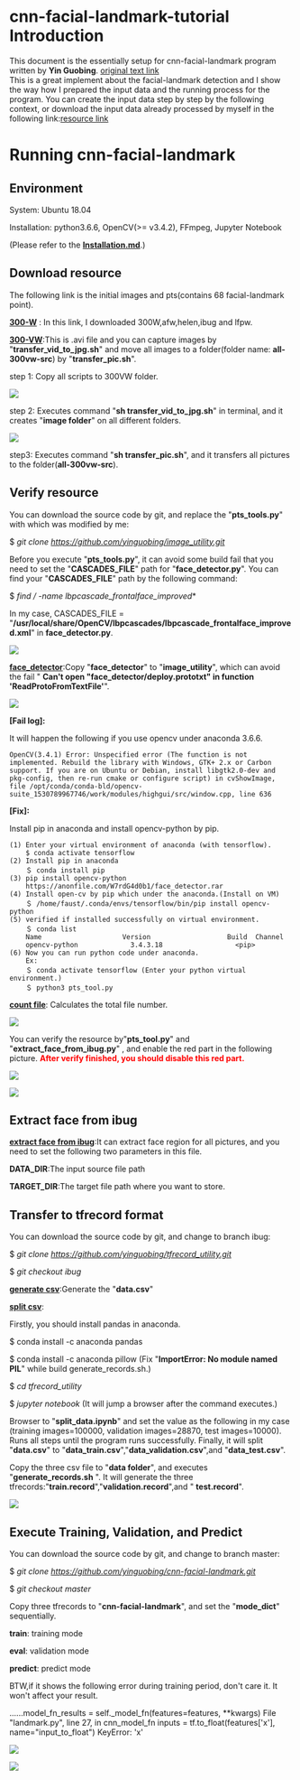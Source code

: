 # cnn-facial-landmark-tutorial Introduction
This document is the essentially setup for cnn-facial-landmark program written by **Yin Guobing**.
[original text link](https://github.com/yinguobing/cnn-facial-landmark)  
This is a great implement about the facial-landmark detection and I show the way how I prepared the input data and the running process for the program. You can create the input data step by step by the following context, or download the input data already processed by myself in the following link:[resource link](https://drive.google.com/drive/folders/1nW_b4LdWN8S-v1Gw1j-JNIJhx6Ucun9N?usp=sharing)

# Running cnn-facial-landmark
## Environment
System: Ubuntu 18.04

Installation: python3.6.6, OpenCV(>= v3.4.2), FFmpeg, Jupyter Notebook 

(Please refer to the [**Installation.md**](https://github.com/faust690226/cnn-facial-landmark-tutorial/blob/master/Installation.md).)

## Download resource
The following link is the initial images and pts(contains 68 facial-landmark point).

[**300-W**](https://ibug.doc.ic.ac.uk/resources/facial-point-annotations/) : In this link, I downloaded 300W,afw,helen,ibug and lfpw.

[**300-VW**](https://ibug.doc.ic.ac.uk/resources/300-VW/):This is .avi file and you can capture images by "**transfer\_vid\_to\_jpg.sh**" and move all images to a folder(folder name: **all\-300vw\-src**) by "**transfer\_pic.sh**". 

step 1: Copy all scripts to 300VW folder.

![](https://raw.githubusercontent.com/faust690226/cnn-facial-landmark-tutorial/master/pic/001.jpg)

step 2: Executes command "**sh transfer\_vid\_to\_jpg.sh**" in terminal, and it creates "**image folder**" on all different folders.

![](https://raw.githubusercontent.com/faust690226/cnn-facial-landmark-tutorial/master/pic/002.jpg)

step3: Executes command "**sh transfer\_pic.sh**", and it transfers all pictures to the folder(**all-300vw-src**).

## Verify resource

You can download the source code by git, and replace the "**pts\_tools.py**" with which was modified by me:

$ *git clone https://github.com/yinguobing/image_utility.git*

Before you execute "**pts\_tools.py**", it can avoid some build fail that you need to set the "**CASCADES_FILE**" path for "**face\_detector.py**". You can find your "**CASCADES_FILE**" path by the following command:

$ *find / -name lbpcascade\_frontalface\_improved**

In my case, CASCADES_FILE = "**/usr/local/share/OpenCV/lbpcascades/lbpcascade\_frontalface\_improved.xml**" in **face\_detector.py**.

![](https://raw.githubusercontent.com/faust690226/cnn-facial-landmark-tutorial/master/pic/010.jpg)

[**face_detector**](https://anonfile.com/W7rdG4d0b1/face_detector.rar):Copy "**face\_detector**" to "**image\_utility**", which can avoid the fail "
**Can't open "face_detector/deploy.prototxt" in function 'ReadProtoFromTextFile'**".

![](https://raw.githubusercontent.com/faust690226/cnn-facial-landmark-tutorial/master/pic/006.jpg)



**[Fail log]:**

It will happen the following if you use opencv under anaconda 3.6.6.

    OpenCV(3.4.1) Error: Unspecified error (The function is not implemented. Rebuild the library with Windows, GTK+ 2.x or Carbon support. If you are on Ubuntu or Debian, install libgtk2.0-dev and pkg-config, then re-run cmake or configure script) in cvShowImage, file /opt/conda/conda-bld/opencv-suite_1530789967746/work/modules/highgui/src/window.cpp, line 636

**[Fix]:**

Install pip in anaconda and install opencv-python by pip.

    (1) Enter your virtual environment of anaconda (with tensorflow).
        $ conda activate tensorflow
    (2) Install pip in anaconda
        ＄ conda install pip
    (3) pip install opencv-python 
        https://anonfile.com/W7rdG4d0b1/face_detector.rar
    (4) Install open-cv by pip which under the anaconda.(Install on VM)
        ＄ /home/faust/.conda/envs/tensorflow/bin/pip install opencv-python
    (5) verified if installed successfully on virtual environment.
        ＄ conda list
        Name                    Version                   Build  Channel
        opencv-python             3.4.3.18                  <pip>
    (6) Now you can run python code under anaconda.
        Ex:
        ＄ conda activate tensorflow (Enter your python virtual environment.)
        ＄ python3 pts_tool.py

[**count file**](https://github.com/yinguobing/image_utility/blob/master/count_files.py): Calculates the total file number.

![](https://raw.githubusercontent.com/faust690226/cnn-facial-landmark-tutorial/master/pic/003.jpg)

You can verify the resource by"**pts\_tool.py**" and "**extract\_face\_from\_ibug.py**"
, and enable the red part in the following picture.<font color="Red">
**After verify finished, you should disable this red part.**</font>


![](https://raw.githubusercontent.com/faust690226/cnn-facial-landmark-tutorial/master/pic/004.jpg)

![](https://raw.githubusercontent.com/faust690226/cnn-facial-landmark-tutorial/master/pic/005.jpg)

## Extract face from ibug
[**extract face from ibug**](https://github.com/yinguobing/image_utility/blob/master/extract_face_from_ibug.py):It can extract face region for all pictures, and you need to set the following two parameters in this file. 

**DATA_DIR**:The input source file path

**TARGET_DIR**:The target file path where you want to store.

## Transfer to tfrecord format

You can download the source code by git, and change to branch ibug:

$ *git clone https://github.com/yinguobing/tfrecord_utility.git*

$ *git checkout ibug* 

[**generate csv**](https://github.com/yinguobing/tfrecord_utility/blob/ibug/generate_csv.py):Generate the "**data.csv**"

[**split csv**](https://github.com/yinguobing/tfrecord_utility/blob/ibug/split_data.ipynb):

Firstly, you should install pandas in anaconda.

$ conda install -c anaconda pandas 

$ conda install -c anaconda pillow (Fix "**ImportError: No module named PIL**" while build generate_records.sh.)

$ *cd tfrecord_utility*

$ *jupyter notebook* (It will jump a browser after the command executes.)

Browser to "**split\_data.ipynb**" and set the value as the following in my case (training images=100000, validation images=28870, test images=10000). Runs all steps until the program runs successfully. Finally, it will split "**data.csv**" to "**data\_train.csv**","**data\_validation.csv**",and "**data\_test.csv**".

Copy the three csv file to "**data folder**", and executes "**generate\_records.sh**
". It will generate the three tfrecords:"**train.record**","**validation.record**",and "
**test.record**".

![](https://raw.githubusercontent.com/faust690226/cnn-facial-landmark-tutorial/master/pic/007.jpg)

## Execute Training, Validation, and Predict
You can download the source code by git, and change to branch master:

$ *git clone https://github.com/yinguobing/cnn-facial-landmark.git*

$ *git checkout master*

Copy three tfrecords to "**cnn-facial-landmark**", and set the "**mode_dict**" sequentially.

**train**: training mode

**eval**: validation mode

**predict**: predict mode

BTW,if it shows the following error during training period, don't care it. It won't affect your result.

......model_fn_results = self._model_fn(features=features, **kwargs)
File "landmark.py", line 27, in cnn_model_fn
inputs = tf.to_float(features['x'], name="input_to_float")
KeyError: 'x'

![](https://raw.githubusercontent.com/faust690226/cnn-facial-landmark-tutorial/master/pic/008.jpg)

![](https://raw.githubusercontent.com/faust690226/cnn-facial-landmark-tutorial/master/pic/009.jpg)


































